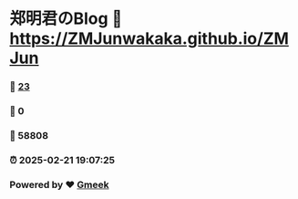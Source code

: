 # 郑明君のBlog :link: https://ZMJunwakaka.github.io/ZMJun 
### :page_facing_up: [23](https://ZMJunwakaka.github.io/ZMJun/tag.html) 
### :speech_balloon: 0 
### :hibiscus: 58808 
### :alarm_clock: 2025-02-21 19:07:25 
### Powered by :heart: [Gmeek](https://github.com/Meekdai/Gmeek)
